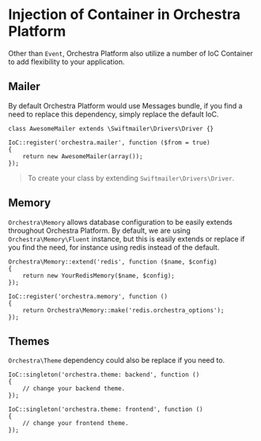 # Injection of Container in Orchestra Platform

Other than `Event`, Orchestra Platform also utilize a number of IoC Container to add flexibility to your application.

<a name="mailer"></a>
## Mailer

By default Orchestra Platform would use Messages bundle, if you find a need to replace this dependency, simply replace the default IoC.

	class AwesomeMailer extends \Swiftmailer\Drivers\Driver {}

	IoC::register('orchestra.mailer', function ($from = true)
	{
		return new AwesomeMailer(array());
	});

> To create your class by extending `Swiftmailer\Drivers\Driver`.

<a name="memory"></a>
## Memory

`Orchestra\Memory` allows database configuration to be easily extends throughout Orchestra Platform. By default, we are using `Orchestra\Memory\Fluent` instance, but this is easily extends or replace if you find the need, for instance using redis instead of the default.

	Orchestra\Memory::extend('redis', function ($name, $config)
	{
		return new YourRedisMemory($name, $config);
	});
	
	IoC::register('orchestra.memory', function ()
	{
		return Orchestra\Memory::make('redis.orchestra_options');
	});

<a name="themes"></a>
## Themes

`Orchestra\Theme` dependency could also be replace if you need to.

	IoC::singleton('orchestra.theme: backend', function ()
	{
		// change your backend theme.
	});
	
	IoC::singleton('orchestra.theme: frontend', function ()
	{
		// change your frontend theme.
	});

	
